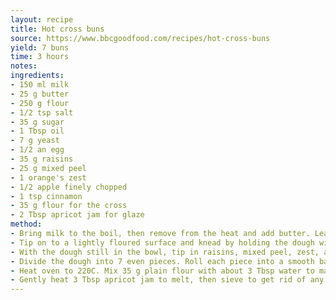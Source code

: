 ```yaml
---
layout: recipe
title: Hot cross buns
source: https://www.bbcgoodfood.com/recipes/hot-cross-buns
yield: 7 buns
time: 3 hours
notes: 
ingredients:
- 150 ml milk
- 25 g butter
- 250 g flour
- 1/2 tsp salt
- 35 g sugar
- 1 Tbsp oil
- 7 g yeast
- 1/2 an egg
- 35 g raisins
- 25 g mixed peel
- 1 orange's zest
- 1/2 apple finely chopped
- 1 tsp cinnamon
- 35 g flour for the cross
- 2 Tbsp apricot jam for glaze
method:
- Bring milk to the boil, then remove from the heat and add butter. Leave to cool until it reaches hand temperature. Put flour, salt, sugar and yeast into a bowl. Make a well in the centre. Pour in the warm milk and butter mixture, then add beaten egg. Using a wooden spoon, mix well, then bring everything together with your hands until you have a sticky dough.
- Tip on to a lightly floured surface and knead by holding the dough with one hand and stretching it with the heal of the other hand, then folding it back on itself. Repeat for 5 mins until smooth and elastic. Put the dough in a lightly oiled bowl. Cover with oiled cling film and leave to rise in a warm place for 1 hr or until doubled in size and a finger pressed into it leaves a dent.
- With the dough still in the bowl, tip in raisins, mixed peel, zest, apple and cinnamon. Knead into the dough, making sure everything is well distributed. Leave to rise for 1 hr more, or until doubled in size, again covered by some well-oiled cling film to stop the dough getting a crust.
- Divide the dough into 7 even pieces. Roll each piece into a smooth ball on a lightly floured work surface. Arrange the buns on one or two baking trays lined with parchment, leaving enough space for the dough to expand. Cover (but don’t wrap) with more oiled cling film, or a clean tea towel, then set aside to prove for 1 hr more.
- Heat oven to 220C. Mix 35 g plain flour with about 3 Tbsp water to make the paste for the cross – add the water 1 Tbsp at a time, so you add just enough for a thick paste. Spoon into a piping bag with a small nozzle. Pipe a line along each row of buns, then repeat in the other direction to create crosses. Bake for 20 mins on the middle shelf of the oven, until golden brown.
- Gently heat 3 Tbsp apricot jam to melt, then sieve to get rid of any chunks. While the jam is still warm, brush over the top of the warm buns and leave to cool.
---
```

